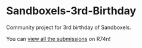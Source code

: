 # Sandboxels-3rd-Birthday
Community project for 3rd birthday of Sandboxels.

You can [view all the submissions](https://r74n.com/community/sandboxels-3rd) on R74n!
